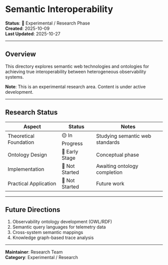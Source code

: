 # Semantic Interoperability

**Status**: 🧪 Experimental / Research Phase  
**Created**: 2025-10-09  
**Last Updated**: 2025-10-27

---

## Overview

This directory explores semantic web technologies and ontologies for achieving true interoperability between heterogeneous observability systems.

**Note**: This is an experimental research area. Content is under active development.

---

## Research Status

| Aspect | Status | Notes |
|--------|--------|-------|
| Theoretical Foundation | 🟡 In Progress | Studying semantic web standards |
| Ontology Design | 🔴 Early Stage | Conceptual phase |
| Implementation | 🔴 Not Started | Awaiting ontology completion |
| Practical Application | 🔴 Not Started | Future work |

---

## Future Directions

1. Observability ontology development (OWL/RDF)
2. Semantic query languages for telemetry data
3. Cross-system semantic mappings
4. Knowledge graph-based trace analysis

---

**Maintainer**: Research Team  
**Category**: Experimental / Research
